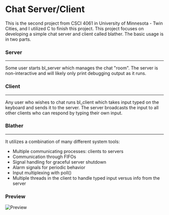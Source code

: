 # Chat Server/Client

This is the second project from CSCI 4061 in University of Minnesota - Twin Cities, and I utilized C to finish this project. This project focuses on developing a simple chat server and client called blather. The basic usage is in two parts.

### Server
---
Some user starts bl_server which manages the chat "room". The server is non-interactive and will likely only print debugging output as it runs.

### Client
---
Any user who wishes to chat runs bl_client which takes input typed on the keyboard and sends it to the server. The server broadcasts the input to all other clients who can respond by typing their own input.

### Blather
---
It utilizes a combination of many different system tools:
* Multiple communicating processes: clients to servers
* Communication through FIFOs
* Signal handling for graceful server shutdown
* Alarm signals for periodic behavior
* Input multiplexing with poll()
* Multiple threads in the client to handle typed input versus info from the server

### Preview
![Preview](https://user-images.githubusercontent.com/77591817/136682718-e1a611f7-ee7d-4728-8f7e-80a37bb55af7.png)
